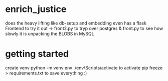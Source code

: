 # enrich_justice
does the heavy lifting like db-setup and embedding 
even has a flask Frontend to try it out -> front2.py to tryp over postgres & front.py to see how slowly it is unpacking the BLOBS in MySQL

# getting started 
create venv python -m venv env
 .\env\Scripts\activate to activate 
 pip freeze > requirements.txt to save everything  :)



